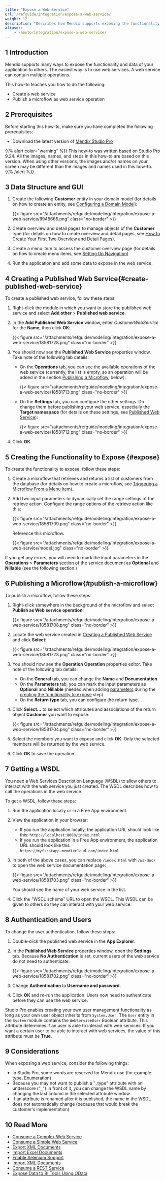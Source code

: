 ```yaml
---
title: "Expose a Web Service"
url: /refguide/integration/expose-a-web-service/
weight: 12
description: "Describes how Mendix supports exposing the functionality and data of your app using web services."
aliases:
    - /howto/integration/expose-a-web-service/
---
```


## 1 Introduction

Mendix supports many ways to expose the functionality and data of your application to others. The easiest way is to use web services. A web service can contain multiple operations.

This how-to teaches you how to do the following:

* Create a web service
* Publish a microflow as web service operation

## 2 Prerequisites

Before starting this how-to, make sure you have completed the following prerequisites:

* Download the latest version of [Mendix Studio Pro](https://marketplace.mendix.com/)

{{% alert color="warning" %}}
This how-to was written based on Studio Pro 9.24. All the images, names, and steps in this how-to are based on this version. When using other versions, the images and/or names on your screen may be different than the images and names used in this how-to.
{{% /alert %}}

## 3 Data Structure and GUI

1. Create the following **Customer** entity in your domain model (for details on how to create an entity, see [Configuring a Domain Model](/refguide/configuring-a-domain-model/)):

    {{< figure src="/attachments/refguide/modeling/integration/expose-a-web-service/8945665.png" class="no-border" >}}

2. Create overview and detail pages to manage objects of the **Customer** type (for details on how to create overview and detail pages, see [How to Create Your First Two Overview and Detail Pages](/howto/front-end/create-your-first-two-overview-and-detail-pages/)).
3. Create a menu item to access the customer overview page (for details on how to create menu items, see [Setting Up Navigation](/refguide/setting-up-the-navigation-structure/)).
4. Run the application and add some data to expose in the web service.

## 4 Creating a Published Web Service{#create-published-web-service}

To create a published web service, follow these steps:

1. Right-click the module in which you want to store the published web service and select **Add other** > **Published web service**.

2. In the **Add Published Web Service** window, enter *CustomerWebService* for the **Name**, then click **OK**:

    {{< figure src="/attachments/refguide/modeling/integration/expose-a-web-service/18581728.png" class="no-border" >}}

3. You should now see the **Published Web Service** properties window. Take note of the following tab details:
    * On the **Operations** tab, you can see the available operations of the web service (currently, the list is empty, so an operation will be added in the section [Publishing a Microflow](#publish-a-microflow), below):

        {{< figure src="/attachments/refguide/modeling/integration/expose-a-web-service/18581713.png" class="no-border" >}}

    * On the **Settings** tab, you can configure the other settings. Do change them before publishing your web service, especially the **Target namespace** (for details on these settings, see [Published Web Service](/refguide/published-web-service/)):

        {{< figure src="/attachments/refguide/modeling/integration/expose-a-web-service/18581712.png" class="no-border" >}}

4. Click **OK**.

## 5 Creating the Functionality to Expose {#expose}

To create the functionality to expose, follow these steps:

1. Create a microflow that retrieves and returns a list of customers from the database (for details on how to create a microflow, see [Triggering a Microflow From a Menu Item](/refguide/triggering-microflow-from-menu-item/)).
2. Add two input parameters to dynamically set the range settings of the retrieve action. Configure the range options of the retrieve action like this:

    {{< figure src="/attachments/refguide/modeling/integration/expose-a-web-service/18581709.png" class="no-border" >}}

    Reference this microflow:

    {{< figure src="/attachments/refguide/modeling/integration/expose-a-web-service/model.jpg" class="no-border" >}}

If you get any errors, you will need to mark the input parameters in the **Operations** > **Parameters** section of the service document as **Optional** and **Nillable** (see the following section.)

## 6 Publishing a Microflow{#publish-a-microflow}

To publish a microflow, follow these steps:

1. Right-click somewhere in the background of the microflow and select **Publish as Web service operation**:

    {{< figure src="/attachments/refguide/modeling/integration/expose-a-web-service/18581708.png" class="no-border" >}}

2. Locate the web service created in [Creating a Published Web Service](#create-published-web-service) and click **Select**:

    {{< figure src="/attachments/refguide/modeling/integration/expose-a-web-service/18581723.png" class="no-border" >}}

3. You should now see the **Operation Operation** properties editor. Take note of the following tab details:

    * On the **General** tab, you can change the **Name** and **Documentation**.
    * On the **Parameters** tab, you can mark the input parameters as **Optional** and **Nillable** (needed when adding  [parameters](/refguide/parameter/) during the [creating the functionality to expose](#expose) step)
    * On the **Return type** tab, you can configure the return type.

4. Click **Select...** to select which attributes and associations of the return object **Customer** you want to expose:

    {{< figure src="/attachments/refguide/modeling/integration/expose-a-web-service/18581704.png" class="no-border" >}}

5. Select the members you want to expose and click **OK**. Only the selected members will be returned by the web service.
6. Click **OK** to save the operation.

## 7 Getting a WSDL

You need a Web Services Description Language (WSDL) to allow others to interact with the web service you just created. The WSDL describes how to call the operations in the web service.

To get a WSDL, follow these steps:

1. Run the application locally or in a Free App environment.
2. View the application in your browser:
    * If you run the application locally, the application URL should look like this: `http://localhost:8080/index.html`
    * If you run the application in a Free App environment, the application URL should look like this: `https://myfirstapp.mendixcloud.com/index.html`
3. In both of the above cases, you can replace `/index.html` with `/ws-doc/` to open the web service documentation page:

    {{< figure src="/attachments/refguide/modeling/integration/expose-a-web-service/18581703.png" class="no-border" >}}

    You should see the name of your web service in the list.
4. Click the "WSDL schema" URL to open the WSDL. This WSDL can be given to others so they can interact with your web service.

## 8 Authentication and Users

To change the user authentication, follow these steps:

1. Double-click the published web service in the **App Explorer**.
2. In the **Published Web Service** properties window, open the **Settings** tab. Because **No Authentication** is set, current users of the web service do not need to authenticate:

    {{< figure src="/attachments/refguide/modeling/integration/expose-a-web-service/18581702.png" class="no-border" >}}

3. Change **Authentication** to **Username and password**.

4. Click **OK** and re-run the application. Users now need to authenticate before they can use the web service.

Studio Pro enables creating your own user management functionality as long as your own user object inherits from `System.User`. The `User` entity in the `System` module contains the `WebServiceUser` Boolean attribute. This attribute determines if an user is able to interact with web services. If you want a certain user to be able to interact with web services, the value of this attribute must be **True**.

## 9 Considerations

When exposing a web service, consider the following things:

* In Studio Pro, some words are reserved for Mendix use (for example: type, Enumeration)
* Because you may not want to publish a "_type" attribute with an underscore ("`_`") in front of it, you can change the WSDL name by changing the last column in the selected attribute window
* If an attribute is renamed after it is published, the name in the WSDL does not automatically change (because that would break the customer's implementation)

## 10 Read More

* [Consume a Complex Web Service](/howto/integration/consume-a-complex-web-service/)
* [Consume a Simple Web Service](/howto/integration/consume-a-simple-web-service/)
* [Export XML Documents](/howto/integration/export-xml-documents/)
* [Import Excel Documents](/howto/integration/importing-excel-documents/)
* [Enable Selenium Support](/howto/integration/selenium-support/)
* [Import XML Documents](/howto/integration/importing-xml-documents/)
* [Consume a REST Service](/howto/integration/consume-a-rest-service/)
* [Expose Data to BI Tools Using OData](/howto/integration/exposing-data-to-bi-tools-using-odata/)
